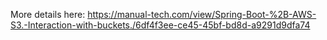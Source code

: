 More details here:  https://manual-tech.com/view/Spring-Boot-%2B-AWS-S3.-Interaction-with-buckets./6df4f3ee-ce45-45bf-bd8d-a9291d9dfa74

